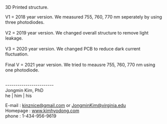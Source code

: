 
3D Printed structure. <br />

V1 = 2018 year version. We measured 755, 760, 770 nm seperately by using three photodiodes. <br /> <br />
V2 = 2019 year version. We changed overall structure to remove light leakage. <br /> <br />
V3 = 2020 year version. We changed PCB to reduce dark current fluctuation. <br /> <br />
Final V = 2021 year version. We tried to meausre 755, 760, 770 nm using one photodiode. <br /> <br />

------------------------<br />
Jongmin Kim, PhD<br />
he | him | his<br />

E-mail : kinznice@gmail.com or JongminKim@virginia.edu<br />
Homepage : www.kimhyodong.com<br />
phone : 1-434-956-9619<br />
